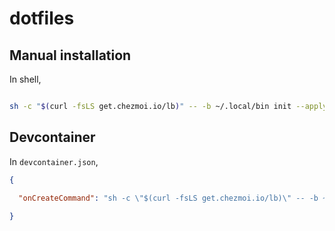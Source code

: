 # dotfiles

## Manual installation

In shell, 
```bash

sh -c "$(curl -fsLS get.chezmoi.io/lb)" -- -b ~/.local/bin init --apply syoh

```

## Devcontainer

In `devcontainer.json`, 
```json
{
  
  "onCreateCommand": "sh -c \"$(curl -fsLS get.chezmoi.io/lb)\" -- -b ~/.local/bin init --apply syoh"

}
```
